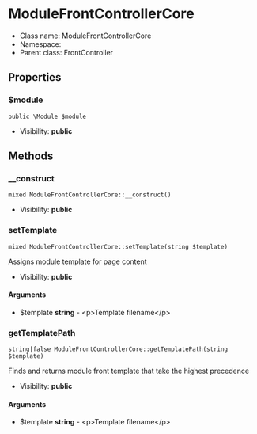 ModuleFrontControllerCore
===============






* Class name: ModuleFrontControllerCore
* Namespace: 
* Parent class: FrontController





Properties
----------


### $module

    public \Module $module





* Visibility: **public**


Methods
-------


### __construct

    mixed ModuleFrontControllerCore::__construct()





* Visibility: **public**




### setTemplate

    mixed ModuleFrontControllerCore::setTemplate(string $template)

Assigns module template for page content



* Visibility: **public**


#### Arguments
* $template **string** - &lt;p&gt;Template filename&lt;/p&gt;



### getTemplatePath

    string|false ModuleFrontControllerCore::getTemplatePath(string $template)

Finds and returns module front template that take the highest precedence



* Visibility: **public**


#### Arguments
* $template **string** - &lt;p&gt;Template filename&lt;/p&gt;



